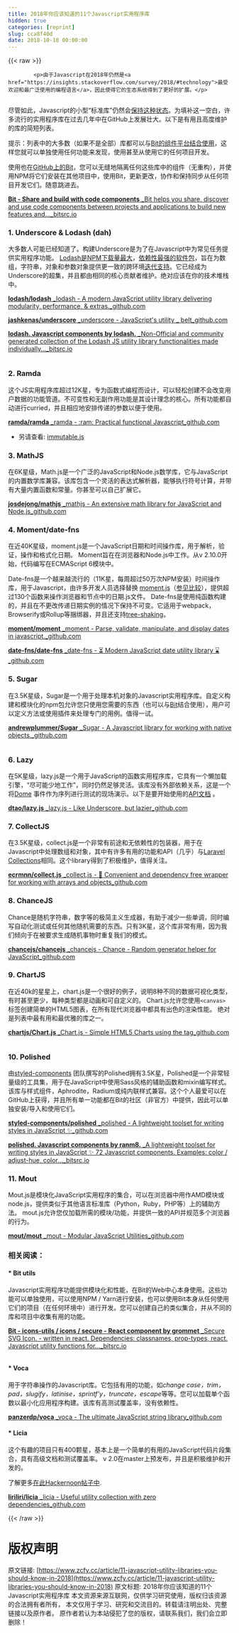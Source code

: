 ```yaml
---
title: 2018年你应该知道的11个Javascript实用程序库
hidden: true
categories: [reprint]
slug: cca8f40d
date: 2018-10-18 00:00:00
---
```


{{< raw >}}

            <p>由于Javascript在2018年仍然是<a href="https://insights.stackoverflow.com/survey/2018/#technology">最受欢迎和最广泛使用的编程语言</a>，因此使得它的生态系统得到了更好的扩展。</p>
<p><img src="https://p0.ssl.qhimg.com/t017d7ef7f1ed125a35.png" alt=""></p>
<p>尽管如此，Javascript的小型“标准库”仍然会<a href="https://www.infoworld.com/article/3048833/open-source-tools/brendan-eich-javascript-standard-library-will-stay-small.html">保持这种状态</a>。为填补这一空白，许多流行的实用程序库在过去几年中在GitHub上发展壮大。以下是有用且高度维护的库的简短列表。</p>
<p>提示：列表中的大多数（如果不是全部）库都可以与<a href="https://bitsrc.io">Bit的组件平台结合使用</a>，这样您就可以单独使用任何功能来发现，使用甚至从使用它的任何项目开发。</p>
<p>使用也在<a href="https://github.com/teambit/bit">GitHub上的Bit</a>，您可以无缝地隔离任何这些库中的组件（无重构），并使用NPM将它们安装在其他项目中，使用Bit，更新更改，协作和保持同步从任何项目开发它们。随意跳进去。</p>
<p><a href="https://bitsrc.io" title="https://bitsrc.io"><strong>Bit - Share and build with code components</strong> _Bit helps you share, discover and use code components between projects and applications to build new features and…_bitsrc.io</a><a href="https://bitsrc.io"></a></p>
<h3>1. Underscore &amp; Lodash (dah)</h3>
<p>大多数人可能已经知道了。构建Underscore是为了在Javascript中为常见任务提供实用程序功能。 <a href="https://www.npmjs.com/package/lodash">Lodash是NPM下载量最大</a>，<a href="https://www.npmjs.com/browse/depended">依赖性最强的软件包</a>，旨在为数组，字符串，对象和参数对象提供更一致的跨环境<a href="https://stackoverflow.com/questions/13789618/differences-between-lodash-and-underscore?utm_medium=organic&amp;utm_source=google_rich_qa&amp;utm_campaign=google_rich_qa">迭代支持</a>。它已经成为Underscore的超集，并且都由相同的核心贡献者维护。绝对应该在你的技术堆栈中。</p>
<p><a href="https://github.com/lodash/lodash" title="https://github.com/lodash/lodash"><strong>lodash/lodash</strong> _lodash - A modern JavaScript utility library delivering modularity, performance, &amp; extras._github.com</a><a href="https://github.com/lodash/lodash"></a></p>
<p><a href="https://github.com/jashkenas/underscore" title="https://github.com/jashkenas/underscore"><strong>jashkenas/underscore</strong> _underscore - JavaScript's utility _ belt_github.com</a><a href="https://github.com/jashkenas/underscore"></a></p>
<p><a href="https://bitsrc.io/lodash/lodash" title="https://bitsrc.io/lodash/lodash"><strong>lodash. Javascript components by lodash.</strong> _Non-Official and community generated collection of the Lodash JS utility library functionalities made individually…_bitsrc.io</a><a href="https://bitsrc.io/lodash/lodash"></a></p>
<p><img src="https://p0.ssl.qhimg.com/t0119a2cd849ad7b254.png" alt=""></p>
<h3>2. Ramda</h3>
<p>这个JS实用程序库超过12K星，专为函数式编程而设计，可以轻松创建不会改变用户数据的功能管道。不可变性和无副作用功能是其设计理念的核心。所有功能都自动进行curried，并且相应地安排传递的参数以便于使用。</p>
<p><a href="https://github.com/ramda/ramda" title="https://github.com/ramda/ramda"><strong>ramda/ramda</strong> _ramda - :ram: Practical functional Javascript_github.com</a><a href="https://github.com/ramda/ramda"></a></p>
<ul>
<li>另请查看: <a href="https://github.com/facebook/immutable-js/">immutable.js</a></li>
</ul>
<h3>3. MathJS</h3>
<p>在6K星级，Math.js是一个广泛的JavaScript和Node.js数学库，它与JavaScript的内置数学库兼容。该库包含一个灵活的表达式解析器，能够执行符号计算，并带有大量内置函数和常量。你甚至可以自己扩展它。</p>
<p><a href="https://github.com/josdejong/mathjs" title="https://github.com/josdejong/mathjs"><strong>josdejong/mathjs</strong> _mathjs - An extensive math library for JavaScript and Node.js_github.com</a><a href="https://github.com/josdejong/mathjs"></a></p>
<h3>4. Moment/date-fns</h3>
<p>在近40K星级，moment.js是一个JavaScript日期和时间操作库，用于解析，验证，操作和格式化日期。 Moment旨在在浏览器和Node.js中工作。从v 2.10.0开始，代码编写在ECMAScript 6模块中。</p>
<p>Date-fns是一个越来越流行的（11K星，每周超过50万次NPM安装）时间操作库，用于Javascript，由许多开发人员选择替换 <a href="https://momentjs.com/">moment.js</a>（<a href="https://github.com/date-fns/date-fns/issues/275#issuecomment-264934189">参见比较</a>），提供超过130个函数来操作浏览器和节点中的日期.js文件。 Date-fns是使用纯函数构建的，并且在不更改传递日期实例的情况下保持不可变。它适用于webpack，Browserify或Rollup等捆绑器，并且还支持<a href="https://juejin.im/post/5a4dc842518825698e7279a9">tree-shaking</a>。</p>
<p><a href="https://github.com/moment/moment/" title="https://github.com/moment/moment/"><strong>moment/moment</strong> _moment - Parse, validate, manipulate, and display dates in javascript._github.com</a><a href="https://github.com/moment/moment/"></a></p>
<p><a href="https://github.com/date-fns/date-fns" title="https://github.com/date-fns/date-fns"><strong>date-fns/date-fns</strong> _date-fns - ⏳ Modern JavaScript date utility library ⌛️_github.com</a><a href="https://github.com/date-fns/date-fns"></a></p>
<h3>5. Sugar</h3>
<p>在3.5K星级，Sugar是一个用于处理本机对象的Javascript实用程序库。自定义构建和模块化的npm包允许您只使用您需要的东西（也可以与<a href="https://bitsrc.io">Bit</a>结合使用），用户可以定义方法或使用插件来处理专门的用例。值得一试。</p>
<p><a href="https://github.com/andrewplummer/Sugar" title="https://github.com/andrewplummer/Sugar"><strong>andrewplummer/Sugar</strong> _Sugar - A Javascript library for working with native objects._github.com</a><a href="https://github.com/andrewplummer/Sugar"></a></p>
<p><img src="https://p0.ssl.qhimg.com/t01bcadb9187f3ca144.png" alt=""></p>
<h3>6. Lazy</h3>
<p>在5K星级，lazy.js是一个用于JavaScript的函数实用程序库，它具有一个懒加载引擎，“尽可能少地工作”，同时仍然足够灵活。该库没有外部依赖关系，这是一个将<a href="http://danieltao.com/lazy.js/demos/events/">Dome</a> 事件作为序列进行测试的现场演示。以下是要开始使用的<a href="http://danieltao.com/lazy.js/docs/">API文档</a> 。</p>
<p><a href="https://github.com/dtao/lazy.js" title="https://github.com/dtao/lazy.js"><strong>dtao/lazy.js</strong> _lazy.js - Like Underscore, but lazier_github.com</a><a href="https://github.com/dtao/lazy.js"></a></p>
<h3>7. CollectJS</h3>
<p>在3.5K星级，collect.js是一个非常有前途和无依赖性的包装器，用于在Javascript中处理数组和对象，其中有许多有用的功能和API（几乎）与<a href="https://laravel.com/docs/5.5/collections">Laravel Collections</a>相同。这个library得到了积极维护，值得关注。</p>
<p><a href="https://github.com/ecrmnn/collect.js/" title="https://github.com/ecrmnn/collect.js/"><strong>ecrmnn/collect.js</strong> _collect.js - 💎 Convenient and dependency free wrapper for working with arrays and objects_github.com</a><a href="https://github.com/ecrmnn/collect.js/"></a></p>
<h3>8. ChanceJS</h3>
<p>Chance是随机字符串，数字等的极简主义生成器，有助于减少一些单调，同时编写自动化测试或任何其他随机需要的东西。只有3K星，这个库非常有用，因为我们倾向于在被要求生成随机事物时重复我们的模式。</p>
<p><a href="https://github.com/chancejs/chancejs" title="https://github.com/chancejs/chancejs"><strong>chancejs/chancejs</strong> _chancejs - Chance - Random generator helper for JavaScript_github.com</a><a href="https://github.com/chancejs/chancejs"></a></p>
<h3>9. ChartJS</h3>
<p>在近40k的星星上，chart.js是一个很好的例子，说明8种不同的数据可视化类型，有时甚至更少，每种类型都是动画和可自定义的。
Chart.js允许您使用<code>&lt;canvas&gt;</code>标签创建简单的HTML5图表，在所有现代浏览器中都具有出色的渲染性能。
绝对是列表中最有用和最优雅的库之一。</p>
<p><a href="https://github.com/chartjs/Chart.js" title="https://github.com/chartjs/Chart.js"><strong>chartjs/Chart.js</strong> _Chart.js - Simple HTML5 Charts using the tag_github.com</a><a href="https://github.com/chartjs/Chart.js"></a></p>
<p><img src="https://p0.ssl.qhimg.com/t01d21e6d9172c04a78.png" alt=""></p>
<h3>10. Polished</h3>
<p>由<a href="https://github.com/styled-components/styled-components">styled-components</a> 团队撰写的Polished拥有3.5K星，Polished是一个非常轻量级的工具集，用于在JavaScript中使用Sass风格的辅助函数和mixin编写样式。该库与样式组件，Aphrodite，Radium或纯内联样式兼容。这个个人最爱可以在GitHub上获得，并且所有单一功能都在Bit的社区（非官方）中提供，因此可以单独安装/导入和使用它们。</p>
<p><a href="https://github.com/styled-components/polished" title="https://github.com/styled-components/polished"><strong>styled-components/polished</strong> _polished - A lightweight toolset for writing styles in JavaScript ✨_github.com</a><a href="https://github.com/styled-components/polished"></a></p>
<p><a href="https://bitsrc.io/ranm8/polished" title="https://bitsrc.io/ranm8/polished"><strong>polished. Javascript components by ranm8.</strong> _A lightweight toolset for writing styles in JavaScript ✨ 72 Javascript components. Examples: color / adjust-hue, color…_bitsrc.io</a><a href="https://bitsrc.io/ranm8/polished"></a></p>
<h3>11. Mout</h3>
<p>Mout.js是模块化JavaScript实用程序的集合，可以在浏览器中用作AMD模块或node.js，提供类似于其他语言标准库（Python，Ruby，PHP等）上的辅助方法。 mout.js允许您仅加载所需的模块/功能，并提供一致的API并规范多个浏览器的行为。</p>
<p><a href="https://github.com/mout/mout" title="https://github.com/mout/mout"><strong>mout/mout</strong> _mout - Modular JavaScript Utilities_github.com</a><a href="https://github.com/mout/mout"></a></p>
<h3>相关阅读：</h3>
<h4>* Bit utils</h4>
<p>Javascript实用程序功能提供模块化和性能，在Bit的Web中心本身使用。这些功能可以单独使用，可以使用NPM / Yarn进行安装，也可以使用Bit本身从任何使用它们的项目（在任何环境中）进行开发。您可以创建自己的类似集合，并从不同的库和项目中收集有用的功能。</p>
<p><a href="https://bitsrc.io/bit/utils" title="https://bitsrc.io/bit/utils"><strong>Bit - icons-utils / icons / secure - React component by grommet</strong> _Secure SVG Icon. - written in react. Dependencies: classnames, prop-types, react. Javascript utility functions for…_bitsrc.io</a><a href="https://bitsrc.io/bit/utils"></a></p>
<p><img src="https://p0.ssl.qhimg.com/t011e4585fd59589b04.png" alt=""></p>
<h4>* Voca</h4>
<p>用于字符串操作的Javascript库。它包括有用的功能，如<em>change case，trim，pad，slugify，latinise，sprintf'y，truncate，escape</em>等等。您可以加载单个函数以最小化应用程序构建。该库有高测试覆盖率，没有依赖性。</p>
<p><a href="https://github.com/panzerdp/voca" title="https://github.com/panzerdp/voca"><strong>panzerdp/voca</strong> _voca - The ultimate JavaScript string library_github.com</a><a href="https://github.com/panzerdp/voca"></a></p>
<h4>* Licia</h4>
<p>这个有趣的项目只有400颗星，基本上是一个简单的有用的JavaScript代码片段集合，具有高级文档和测试覆盖率。 v 2.0在master上预发布，并且是积极维护和开发的。</p>
<p>了解更多<a href="https://hackernoon.com/a-new-utility-library-designed-to-get-things-done-d203daa91429">在此Hackernoon帖子中</a>.</p>
<p><a href="https://github.com/liriliri/licia" title="https://github.com/liriliri/licia"><strong>liriliri/licia</strong> _licia - Useful utility collection with zero dependencies_github.com</a><a href="https://github.com/liriliri/licia"></a></p>

          
{{< /raw >}}

# 版权声明
原文链接: [https://www.zcfy.cc/article/11-javascript-utility-libraries-you-should-know-in-2018](https://www.zcfy.cc/article/11-javascript-utility-libraries-you-should-know-in-2018)
原文标题: 2018年你应该知道的11个Javascript实用程序库
本文资源来源互联网，仅供学习研究使用，版权归该资源的合法拥有者所有，
本文仅用于学习、研究和交流目的。转载请注明出处、完整链接以及原作者。
原作者若认为本站侵犯了您的版权，请联系我们，我们会立即删除！

